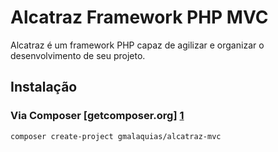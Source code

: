 # Alcatraz Framework PHP MVC

Alcatraz é um framework PHP capaz de agilizar e organizar o desenvolvimento de seu projeto. 

## Instalação 
### Via Composer  [getcomposer.org] [1]

```sh
composer create-project gmalaquias/alcatraz-mvc
```

[1]:http://getcomposer.org/


